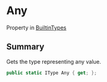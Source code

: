 # Any

Property in [BuiltinTypes](./)

## Summary

Gets the type representing any value.

```csharp
public static IType Any { get; };
```
